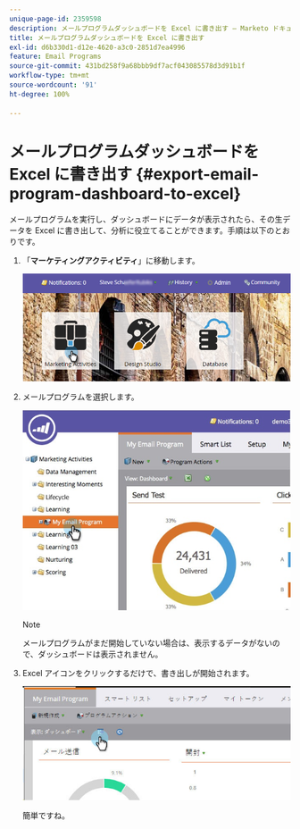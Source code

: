 ```yaml
---
unique-page-id: 2359598
description: メールプログラムダッシュボードを Excel に書き出す — Marketo ドキュメント — 製品ドキュメント
title: メールプログラムダッシュボードを Excel に書き出す
exl-id: d6b330d1-d12e-4620-a3c0-2851d7ea4996
feature: Email Programs
source-git-commit: 431bd258f9a68bbb9df7acf043085578d3d91b1f
workflow-type: tm+mt
source-wordcount: '91'
ht-degree: 100%

---
```


# メールプログラムダッシュボードを Excel に書き出す {#export-email-program-dashboard-to-excel}

メールプログラムを実行し、ダッシュボードにデータが表示されたら、その生データを Excel に書き出して、分析に役立てることができます。手順は以下のとおりです。

1. 「**マーケティングアクティビティ**」に移動します。

   ![](assets/login-marketing-activities-1.png)

1. メールプログラムを選択します。

   ![](assets/lifecycledashboard.jpg)

   >[!NOTE]
   >
   >メールプログラムがまだ開始していない場合は、表示するデータがないので、ダッシュボードは表示されません。

1. Excel アイコンをクリックするだけで、書き出しが開始されます。

   ![](assets/lifecycle.jpg)

   簡単ですね。
